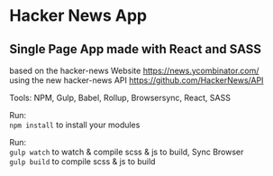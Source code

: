 # Hacker News App
## Single Page App made with React and SASS  
based on the hacker-news Website https://news.ycombinator.com/   
using the new hacker-news API https://github.com/HackerNews/API  

Tools: NPM, Gulp, Babel, Rollup, Browsersync, React, SASS
  
Run:  
`npm install` to install your modules  
  
Run:  
`gulp watch` to watch & compile scss & js to build, Sync Browser   
`gulp build` to compile scss & js to build  